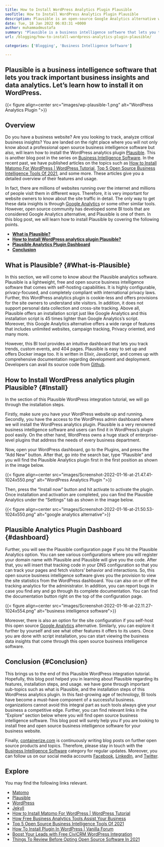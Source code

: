 ```yaml
---
title: How to Install WordPress Analytics Plugin Plausible
seoTitle: How to Install WordPress Analytics Plugin Plausible
description: Plausible is an open-source Google Analytics alternative with enterprise-level features. A step-by-step tutorial on how to install WordPress analytics plugin.
date: Tue, 18 Jan 2022 06:03:31 +0000
author: muhammadmustafa
summary: "Plausible is a business intelligence software that lets you track important business insights and data analytics. Let's learn how to install it on WordPress."
url: /blogging/how-to-install-wordpress-analytics-plugin-plausible/

categories: ['Blogging', 'Business Intelligence Software']

---
```

## Plausible is a business intelligence software that lets you track important business insights and data analytics. Let’s learn how to install it on WordPress.

{{< figure align=center src="images/wp-plausible-1.png" alt="WordPress Analytics Plugin ">}}  

## Overview

Do you have a business website? Are you looking to track, analyze critical business insights? You are landed on the right place where you will not only know about a professional open source business intelligence software but also, will learn how to install the WordPress analytics plugin [Plausible][1]. This is another blog post in the series on [Business Intelligence Software][2]. In the recent past, we have published articles on the topics such as [How to Install Matomo For WordPress | WordPress Tutorial][3], [Top 5 Open Source Business Intelligence Tools Of 2021][4], and some more. These articles give you a detailed overview of their features and usage.

In fact, there are millions of websites running over the internet and millions of people visit them in different ways. Therefore, it is very important for website owners to know about the site traffic in detail. The only way to get these data insights is through [Google Analytics][5] or some other similar tools. However, open source community has developed some BI tools that are considered Google Analytics alternative, and Plausible is one of them. In this blog post, we will learn how to install Plausible by covering the following points.

  * **[What is Plausible?][6]**
  * **[How to Install WordPress analytics plugin Plausible?][7]**
  * **[Plausible Analytics Plugin Dashboard][8]**
  * **[Conclusion][9]**

## What is Plausible? {#What-is-Plausible}

In this section, we will come to know about the Plausible analytics software. Plausible is a lightweight, free and open source business intelligence software that comes with self-hosting capabilities. It is highly configurable, privacy-focused, and completely compliant with international privacy laws. Further, this WordPress analytics plugin is cookie-less and offers provisions for the site owners to understand site visitors. In addition, it does not support personal data collection and cross-site tracking. Above all, Plausible offers an installation script just like Google Analytics and this installation script is 45 times lighter than Google Analytics’s script. Moreover, this Google Analytics alternative offers a wide range of features that includes unlimited websites, campaign tracking, Privacy oriented, and many more. 

However, this BI tool provides an intuitive dashboard that lets you track trends, custom events, and 404 pages. Plausible is easy to set up and offers Docker image too. It is written in Elixir, JavaScript, and comes up with comprehensive documentation regarding development and deployment. Developers can avail its source code from [Github][10]. 

## How to Install WordPress analytics plugin Plausible? {#Install}

In the section of this Plausible WordPress integration tutorial, we will go through the installation steps. 

Firstly, make sure you have your WordPress website up and running. Secondly, you have the access to the WordPress admin dashboard where we will install the WordPress analytics plugin. Plausible is a very renowned business intelligence software and users can find it in WordPress’s plugin pool easily. On the other hand, WordPress owns a huge stack of enterprise-level plugins that address the needs of every business department. 

Now, open your WordPress dashboard, go to the Plugins, and press the “Add New” button. After that, go into the search bar, type “Plausible” and you will find the Plausible Analytics plugin first in the first position as shown in the image below.

{{< figure align=center src="images/Screenshot-2022-01-16-at-21.47.41-1024x550.png" alt="WordPress Analytics Plugin ">}}  

Then, press the “Install now” button and hit activate to activate the plugin. Once installation and activation are completed, you can find the Plausible Analytics under the “Settings” tab as shown in the image below.

{{< figure align=center src="images/Screenshot-2022-01-16-at-21.50.53-1024x550.png" alt="google analytics alternative">}}  

## Plausible Analytics Plugin Dashboard  {#dashboard}

Further, you will see the Plausible configuration page if you hit the Plausible Analytics option. You can see various configurations where you will register your domain name with Plausible and Plausible will give you the code. After that, you will insert that tracking code in your DNS configuration so that you can track your pages and fetch visitors’ behavior and interactions. So, this open source business intelligence software gives you the provision to view the site statistics from the WordPress dashboard. You can also on or off the tracking analytics for the administrator. In addition, you can report bugs in case you find any and go through its complete documentation. You can find the documentation button right on the top of the configuration page.

{{< figure align=center src="images/Screenshot-2022-01-16-at-22.11.27-1024x554.png" alt="business intelligence software">}}  

Moreover, there is also an option for the site configuration if you self-host this open source [Google Analytics][5] alternative. Similarly, you can explore it further by yourself and see what other features it offers to its users. Once you are done with script installation, you can start viewing the business data insights that come through this open source business intelligence software. 

## Conclusion {#Conclusion}

This brings us to the end of this Plausible WordPress integration tutorial. Hopefully, this blog post helped you in learning about Plausible regarding its features, installation steps, and usage. we have gone through important sub-topics such as what is Plausible, and the installation steps of this WordPress analytics plugin. In this fast-growing age of technology, BI tools have become a must-have component of a successful business. organizations cannot avoid this integral part as such tools always give your business a competitive edge. Further, you can find relevant links in the “Explore” section below where you will find open source business intelligence software. This blog post will surely help you if you are looking to install free and open source business intelligence software for your business website. 

Finally, [containerize.com][11] is continuously writing blog posts on further open source products and topics. Therefore, please stay in touch with the [][12][Business Intelligence Software][13] [][12]category for regular updates. Moreover, you can follow us on our social media accounts [Facebook][14], [LinkedIn][15], and [Twitter][16].

## Explore

You may find the following links relevant.

  * [Matomo][17]
  * [Plausible][1]
  * [WordPress][18]
  * [Jekyll][19]
  * [How to Install Matomo For WordPress | WordPress Tutorial][3]
  * [How Free Business Analytics Tools Assist Your Business][20]
  * [Top 5 Open Source Business Intelligence Tools Of 2021][4]
  * [How To Install Plugin In WordPress | Vanilla Forum][21]
  * [Boost Your Leads with Free CiviCRM WordPress Integration][22]
  * [Things To Review Before Opting Open Source Software In 2021][23]

 [1]: https://products.containerize.com/business-intelligence/plausible
 [2]: https://blog.containerize.com/category/business-intelligence-software/
 [3]: https://blog.containerize.com/2021/10/26/how-to-install-matomo-for-wordpress-wordpress-tutorial/
 [4]: https://blog.containerize.com/2021/04/21/top-5-open-source-business-intelligence-solutions-of-2021/
 [5]: https://analytics.google.com/analytics/web/
 [6]: #What-is-Plausible
 [7]: #Install
 [8]: #dashboard
 [9]: #Conclusion
 [10]: https://github.com/plausible/analytics
 [11]: https://www.containerize.com/
 [12]: https://products.containerize.com/social-network-platforms/
 [13]: https://products.containerize.com/business-intelligence/
 [14]: https://web.facebook.com/containerize
 [15]: https://www.linkedin.com/company/containerize/
 [16]: https://twitter.com/containerize_co
 [17]: https://products.containerize.com/business-intelligence/matomo
 [18]: https://products.containerize.com/blogging/wordpress/
 [19]: https://products.containerize.com/blogging/jekyll/
 [20]: https://blog.containerize.com/2021/03/12/how-free-business-analytics-tools-assist-your-business/
 [21]: https://blog.containerize.com/2021/01/13/how-to-a-install-plugin-in-wordpress-vanilla-forum/
 [22]: https://blog.containerize.com/2020/10/13/boost-your-leads-with-civicrm-wordpress-integration/
 [23]: https://blog.containerize.com/2021/09/29/things-to-review-before-opting-open-source-software-in-2021/